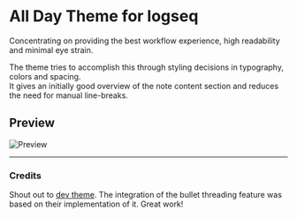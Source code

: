 # All Day Theme for logseq

Concentrating on providing the best workflow experience, high readability and minimal eye strain.

The theme tries to accomplish this through styling decisions in typography, colors and spacing.<br /> 
It gives an initially good overview of the note content section and reduces the need for manual line-breaks.

## Preview

![Preview](https://github.com/tobealive/logseq-allday-theme/blob/main/preview.png)

---

### Credits
Shout out to [dev theme](https://github.com/pengx17/logseq-dev-theme). The integration of the bullet threading feature was based on their implementation of it. Great work!

